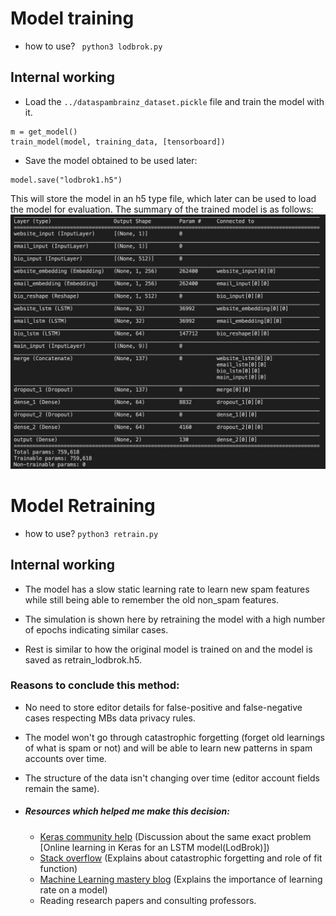 # Model training

- how to use? 
    ``` python3 lodbrok.py```

## Internal working

- Load the ```../dataspambrainz_dataset.pickle``` file and train the model with it.
```
m = get_model()
train_model(model, training_data, [tensorboard])
```
- Save the model obtained to be used later:
 ```
 model.save("lodbrok1.h5")
 ```
This will store the model in an h5 type file, which later can be used to load the model for evaluation. The summary of the trained model is as follows:
![](summary.png)


# Model Retraining 

- how to use? 
    ```python3 retrain.py```

## Internal working

- The model has a slow static learning rate to learn new spam features while still being able to remember the old non_spam features.

- The simulation is shown here by retraining the model with a high number of epochs indicating similar cases.

- Rest is similar to how the original model is trained on and the model is saved as retrain_lodbrok.h5.

### Reasons to conclude this method:

- No need to store editor details for false-positive and false-negative cases respecting MBs data privacy rules.

- The model won't go through catastrophic forgetting (forget old learnings of what is spam or not) and will be able to learn new patterns in spam accounts over time.

- The structure of the data isn't changing over time (editor account fields remain the same).

- ##### Resources which helped me make this decision:
    * [Keras community help](https://github.com/keras-team/keras/issues/1868#issuecomment-191722497) (Discussion about the same exact problem [Online learning   in Keras for an LSTM model(LodBrok)])
    * [Stack overflow](https://stats.stackexchange.com/a/352771) (Explains about catastrophic forgetting and role of fit function)
    * [Machine Learning mastery blog](https://machinelearningmastery.com/understand-the-dynamics-of-learning-rate-on-deep-learning-neural-networks/) (Explains the importance of learning rate on a model)
    * Reading research papers and consulting professors.




